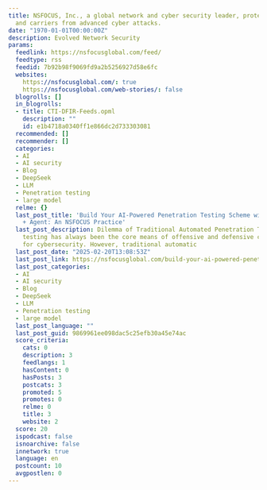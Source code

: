 ```yaml
---
title: NSFOCUS, Inc., a global network and cyber security leader, protects enterprises
  and carriers from advanced cyber attacks.
date: "1970-01-01T00:00:00Z"
description: Evolved Network Security
params:
  feedlink: https://nsfocusglobal.com/feed/
  feedtype: rss
  feedid: 7b92b98f9069fd9a2b5256927d58e6fc
  websites:
    https://nsfocusglobal.com/: true
    https://nsfocusglobal.com/web-stories/: false
  blogrolls: []
  in_blogrolls:
  - title: CTI-DFIR-Feeds.opml
    description: ""
    id: e1b4718a0340ff1e866dc2d733303081
  recommended: []
  recommender: []
  categories:
  - AI
  - AI security
  - Blog
  - DeepSeek
  - LLM
  - Penetration testing
  - large model
  relme: {}
  last_post_title: 'Build Your AI-Powered Penetration Testing Scheme with DeepSeek
    + Agent: An NSFOCUS Practice'
  last_post_description: Dilemma of Traditional Automated Penetration Testing Penetration
    testing has always been the core means of offensive and defensive confrontation
    for cybersecurity. However, traditional automatic
  last_post_date: "2025-02-20T13:08:53Z"
  last_post_link: https://nsfocusglobal.com/build-your-ai-powered-penetration-testing-scheme-with-deepseek-agent-an-nsfocus-practice/
  last_post_categories:
  - AI
  - AI security
  - Blog
  - DeepSeek
  - LLM
  - Penetration testing
  - large model
  last_post_language: ""
  last_post_guid: 9869961ee098dac5c25efb30a45e74ac
  score_criteria:
    cats: 0
    description: 3
    feedlangs: 1
    hasContent: 0
    hasPosts: 3
    postcats: 3
    promoted: 5
    promotes: 0
    relme: 0
    title: 3
    website: 2
  score: 20
  ispodcast: false
  isnoarchive: false
  innetwork: true
  language: en
  postcount: 10
  avgpostlen: 0
---
```

